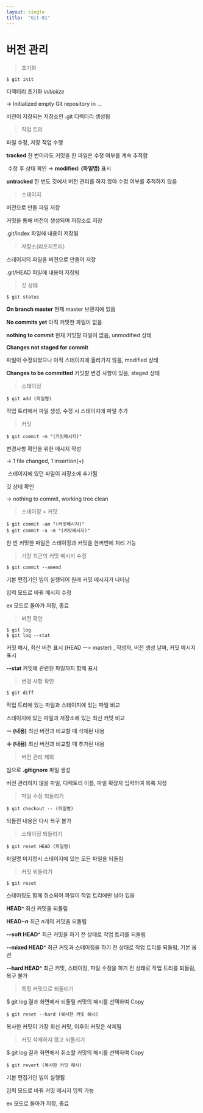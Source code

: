 ```yaml
---
layout: single
title:  "Git-01"
---
```

# 버전 관리
> 초기화

```
$ git init
```

디렉터리 초기화 *initialize*

→ Initialized empty Git repository in … 

버전이 저장되는 저장소인 .git 디렉터리 생성됨

> 작업 트리

파일 수정, 저장 작업 수행 

**tracked** 한 번이라도 커밋을 한 파일은 수정 여부를 계속 추적함

​				수정 후 상태 확인 → **modified:  (파일명)** 표시

**untracked** 한 번도 깃에서 버전 관리를 하지 않아 수정 여부를 추적하지 않음

> 스테이지

버전으로 만들 파일 저장

커밋을 통해 버전이 생성되며 저장소로 저장

.git/index 파일에 내용이 저장됨

> 저장소(리포지트리)

스테이지의 파일을 버전으로 만들어 저장

.git/HEAD 파일에 내용이 저장됨

> 깃 상태

```
$ git status
```

**On branch master** 현재 master 브랜치에 있음

**No commits yet** 아직 커밋한 파일이 없음

**nothing to commit** 현재 커밋할 파일이 없음, unmodified 상태

**Changes not staged for commit** 

파일이 수정되었으나 아직 스테이지에 올라가지 않음, modified 상태

**Changes to be committed** 커밋할 변경 사항이 있음, staged 상태

> 스테이징

```
$ git add (파일명)
```

작업 트리에서 파일 생성, 수정 시 스테이지에 파일 추가

> 커밋

```
$ git commit -m "(커밋메시지)"
```

변경사항 확인을 위한 메시지 작성

→ 1 file changed, 1 insertion(+)

​    스테이지에 있던 파일이 저장소에 추가됨

깃 상태 확인

→ nothing to commit, working tree clean

> 스테이징 + 커밋

```
$ git commit -am "(커밋메시지)"
$ git commit -a -m "(커밋메시지)"
```

한 번 커밋한 파일은 스테이징과 커밋을 한꺼번에 처리 가능

> 가장 최근의 커밋 메시지 수정

```
$ git commit --amend
```

기본 편집기인 빔이 실행되어 원래 커밋 메시지가 나타남

입력 모드로 바꿔 메시지 수정

ex 모드로 돌아가 저장, 종료

> 버전 확인

```
$ git log
$ git log --stat
```

커밋 해시, 최신 버전 표시 (HEAD ㅡ> master) , 작성자, 버전 생성 날짜, 커밋 메시지 표시

**--stat** 커밋에 관련된 파일까지 함께 표시

> 변경 사항 확인

```
$ git diff
```

작업 트리에 있는 파일과 스테이지에 있는 파일 비교

스테이지에 있는 파일과 저장소에 있는 최신 커밋 비교

**－ (내용)** 최신 버전과 비교할 때 삭제된 내용

**＋ (내용)** 최신 버전과 비교할 때 추가된 내용

> 버전 관리 제외

빔으로 **.gitignore** 파일 생성

버전 관리하지 않을 파일, 디렉토리 이름, 파일 확장자 입력하여 목록 지정

> 파일 수정 되돌리기

```
$ git checkout -- (파일명)
```

되돌린 내용은 다시 복구 불가

> 스테이징 되돌리기

```
$ git reset HEAD (파일명)
```

파일명 미지정시 스테이지에 있는 모든 파일을 되돌림

> 커밋 되돌리기

```
$ git reset 
```

스테이징도 함께 취소되어 파일이 작업 트리에만 남아 있음

**HEAD^** 최신 커밋을 되돌림

**HEAD~*n*** 최근 *n*개의 커밋을 되돌림

**--soft HEAD^** 최근 커밋을 하기 전 상태로 작업 트리를 되돌림

**--mixed HEAD^** 최근 커밋과 스테이징을 하기 전 상태로 작업 트리를 되돌림, 기본 옵션

**--hard HEAD^** 최근 커밋, 스테이징, 파일 수정을 하기 전 상태로 작업 트리를 되돌림, 복구 불가

> 특정 커밋으로 되돌리기

$ git log 결과 화면에서 되돌릴 커밋의 해시를 선택하여 Copy

```
$ git reset --hard (복사한 커밋 해시)
```

복사한 커밋이 가장 최신 커밋, 이후의 커밋은 삭제됨

> 커밋 삭제하지 않고 되돌리기

$ git log 결과 화면에서 취소할 커밋의 해시를 선택하여 Copy

```
$ git revert (복사한 커밋 해시)
```

기본 편집기인 빔이 실행됨

입력 모드로 바꿔 커밋 메시지 입력 가능

ex 모드로 돌아가 저장, 종료
